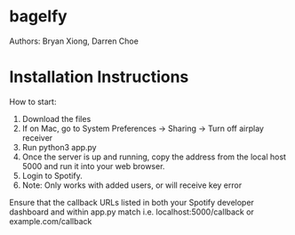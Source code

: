 # bagelfy
Authors: Bryan Xiong, Darren Choe



# Installation Instructions

How to start:
1. Download the files
2. If on Mac, go to System Preferences -> Sharing -> Turn off airplay receiver
3. Run python3 app.py
4. Once the server is up and running, copy the address from the local host 5000 and run it into your web browser.
5. Login to Spotify.
6. Note: Only works with added users, or will receive key error

Ensure that the callback URLs listed in both your Spotify developer dashboard and within app.py match i.e. localhost:5000/callback or example.com/callback
